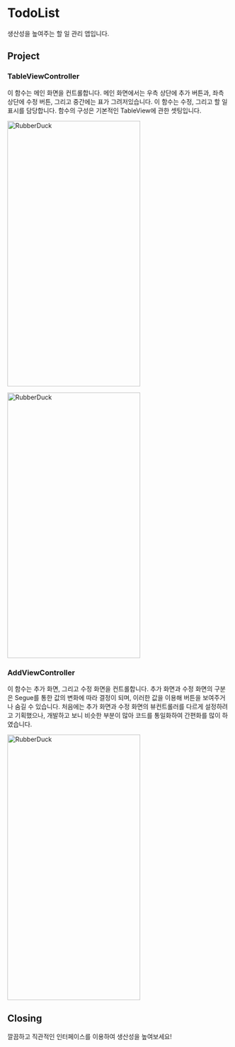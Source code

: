 # TodoList
생산성을 높여주는 할 일 관리 앱입니다.

## Project
### TableViewController
이 함수는 메인 화면을 컨트롤합니다. 메인 화면에서는 우측 상단에 추가 버튼과, 좌측 상단에 수정 버튼, 그리고 중간에는 표가 그려저있습니다. 이 함수는 수정, 그리고 할 일 표시를 담당합니다. 함수의 구성은 기본적인 TableView에 관한 셋팅입니다.

<img src="https://github.com/ycostdalp/TodoList/blob/main/%E1%84%86%E1%85%A6%E1%84%8B%E1%85%B5%E1%86%AB.png" width="300px" height="600px" title="px(픽셀) 크기 설정" alt="RubberDuck"></img><br/>

<img src="https://github.com/ycostdalp/TodoList/blob/main/%E1%84%89%E1%85%A1%E1%86%A8%E1%84%8C%E1%85%A6.png" width="300px" height="600px" title="px(픽셀) 크기 설정" alt="RubberDuck"></img><br/>


### AddViewController
이 함수는 추가 화면, 그리고 수정 화면을 컨트롤합니다. 추가 화면과 수정 화면의 구분은 Segue를 통한 값의 변화에 따라 결정이 되며, 이러한 값을 이용해 버튼을 보여주거나 숨길 수 있습니다. 처음에는 추가 화면과 수정 화면의 뷰컨트롤러를 다르게 설정하려고 기획했으나, 개발하고 보니 비슷한 부분이 많아 코드를 통일화하여 간편화를 많이 하였습니다.

<img src="https://github.com/ycostdalp/TodoList/blob/main/%E1%84%8E%E1%85%AE%E1%84%80%E1%85%A1.png" width="300px" height="600px" title="px(픽셀) 크기 설정" alt="RubberDuck"></img><br/>

## Closing
깔끔하고 직관적인 인터페이스를 이용하여 생산성을 높여보세요!
